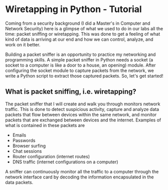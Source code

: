 # Wiretapping in Python - Tutorial
Coming from a security background (I did a Master's in Computer and Network Security) here is a glimpse of what we used to do in our labs all the time: packet sniffing or wiretapping. This was done to get a feeling of what kind of data is arriving at our end and how we can control, analyze, and work on it better. 

Building a packet sniffer is an opportunity to practice my networking and programming skills. A simple packet sniffer in Python needs a socket (a socket to a computer is like a door to a house, an opening) module. After configuring the socket module to capture packets from the network, we write a Python script to extract those captured packets.
So, let's get started!

## What is packet sniffing, i.e. wiretapping?
The packet sniffer that I will create and walk you through monitors network traffic. This is done to detect suspicious activity, capture and analyze data packets that flow between devices within the same network, and monitor packets that are exchanged between devices and the internet. Examples of what is contained in these packets are
- Emails
- Passwords
- Browser surfing
- Chat sessions
- Router configuration (internet routes)
- DNS traffic (internet configurations on a computer)

A sniffer can continuously monitor all the traffic to a computer through the network interface card by decoding the information encapsulated in the data packets.

